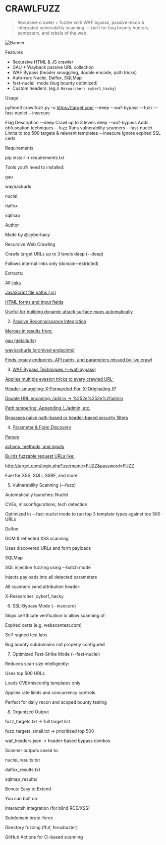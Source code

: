 # CRAWLFUZZ 

> Recursive crawler + fuzzer with WAF bypass, passive recon & integrated vulnerability scanning — built for bug bounty hunters, pentesters, and rebels of the web.

![Banner](https://raw.githubusercontent.com/cyberhacy/crawlfuzz/main/banner.png)



   Features

-  Recursive HTML & JS crawler
-  GAU + Wayback passive URL collection
-  WAF Bypass (header smuggling, double encode, path tricks)
-  Auto-run: Nuclei, Dalfox, SQLMap
-  fast-nuclei` mode (bug bounty optimized)
-  Custom headers: (eg.`X-Researcher: cyber1_hacky`)


 Usage

python3 crawlfuzz.py -u https://target.com --deep --waf-bypass --fuzz --fast-nuclei --insecure

  Flag	                Description
--deep	                Crawl up to 3 levels deep
--waf-bypass	          Adds obfuscation techniques
--fuzz	                Runs vulnerability scanners
--fast-nuclei	          Limits to top 500 targets & relevant templates
--insecure	            Ignore expired SSL certs


 Requirements

pip install -r requirements.txt

Tools you'll need to installed:

gau
    
waybackurls

nuclei
    
dalfox
    
sqlmap

 Author

Made by @cyberhacy

Recursive Web Crawling

 Crawls target URLs up to 3 levels deep (--deep)

 Follows internal links only (domain-restricted)

  Extracts:

  All <a href> links

  JavaScript file paths (.js)

  HTML forms and input fields

  Useful for building dynamic attack surface maps automatically

2. Passive Reconnaissance Integration

Merges in results from:

gau (getallurls)

waybackurls (archived endpoints)

Finds legacy endpoints, API paths, and parameters missed by live crawl

3. WAF Bypass Techniques (--waf-bypass)

Applies multiple evasion tricks to every crawled URL:

Header smuggling: X-Forwarded-For, X-Originating-IP

Double URL encoding: /admin → %252e%252e%2fadmin

Path tampering: Appending /../admin, etc.

Bypasses naive path-based or header-based security filters

4. Parameter & Form Discovery

Parses <form> actions, methods, and inputs

Builds fuzzable request URLs like:

http://target.com/login.php?username=FUZZ&password=FUZZ

Fuel for XSS, SQLi, SSRF, and more

5. Vulnerability Scanning (--fuzz)

Automatically launches:
Nuclei

CVEs, misconfigurations, tech detection
    
Optimized in --fast-nuclei mode to run top 3 template types against top 500 URLs

Dalfox

DOM & reflected XSS scanning

Uses discovered URLs and form payloads

SQLMap

SQL injection fuzzing using --batch mode

Injects payloads into all detected parameters

All scanners send attribution header:

X-Researcher: cyber1_hacky

6. SSL-Bypass Mode (--insecure)

Skips certificate verification to allow scanning of:

Expired certs (e.g. webscantest.com)

Self-signed test labs

 Bug bounty subdomains not properly configured
    
7. Optimized Fast-Strike Mode (--fast-nuclei)

Reduces scan size intelligently:

Uses top 500 URLs

Loads CVE/misconfig templates only

Applies rate limits and concurrency controls

 Perfect for daily recon and scoped bounty testing
    
 8. Organized Output

fuzz_targets.txt → full target list

fuzz_targets_small.txt → prioritized top 500

waf_headers.json → header-based bypass combos
    
Scanner outputs saved to:

nuclei_results.txt

dalfox_results.txt

sqlmap_results/
        
Bonus: Easy to Extend

You can bolt on:

Interactsh integration (for blind RCE/XSS)

Subdomain brute-force

Directory fuzzing (ffuf, feroxbuster)

GitHub Actions for CI-based scanning


